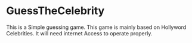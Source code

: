 # GuessTheCelebrity
This is a Simple guessing game.
This game is mainly based on Hollyword Celebrities.
It will need internet Access to operate properly.
